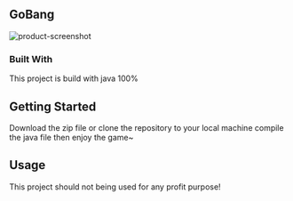 <!-- ABOUT THE PROJECT -->
## GoBang

![product-screenshot](https://github.com/XiaoSanchez/GoBang/blob/main/src/ScreenShot.jpeg)


### Built With

This project is build with java 100%

<!-- GETTING STARTED -->
## Getting Started

Download the zip file or clone the repository to your local machine compile the java file then enjoy the game~


<!-- USAGE EXAMPLES -->
## Usage

This project should not being used for any profit purpose!
